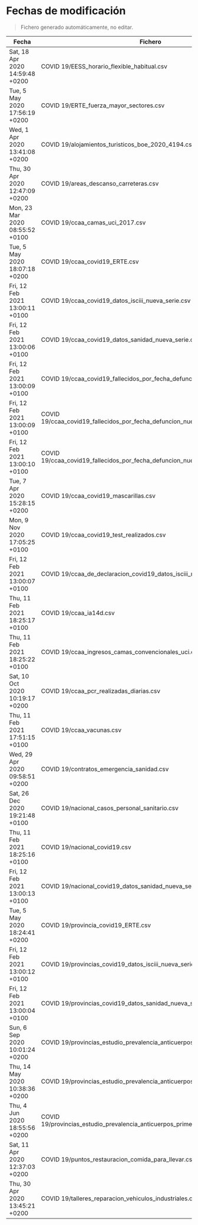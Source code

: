 # Fechas de modificación

> Fichero generado automáticamente, no editar.

| Fecha                           | Fichero                  |
|---------------------------------|--------------------------|
| Sat, 18 Apr 2020 14:59:48 +0200  | COVID 19/EESS_horario_flexible_habitual.csv |
| Tue, 5 May 2020 17:56:19 +0200  | COVID 19/ERTE_fuerza_mayor_sectores.csv |
| Wed, 1 Apr 2020 13:41:08 +0200  | COVID 19/alojamientos_turisticos_boe_2020_4194.csv |
| Thu, 30 Apr 2020 12:47:09 +0200  | COVID 19/areas_descanso_carreteras.csv |
| Mon, 23 Mar 2020 08:55:52 +0100  | COVID 19/ccaa_camas_uci_2017.csv |
| Tue, 5 May 2020 18:07:18 +0200  | COVID 19/ccaa_covid19_ERTE.csv |
| Fri, 12 Feb 2021 13:00:11 +0100  | COVID 19/ccaa_covid19_datos_isciii_nueva_serie.csv |
| Fri, 12 Feb 2021 13:00:06 +0100  | COVID 19/ccaa_covid19_datos_sanidad_nueva_serie.csv |
| Fri, 12 Feb 2021 13:00:09 +0100  | COVID 19/ccaa_covid19_fallecidos_por_fecha_defuncion_nueva_serie.csv |
| Fri, 12 Feb 2021 13:00:09 +0100  | COVID 19/ccaa_covid19_fallecidos_por_fecha_defuncion_nueva_serie_long.csv |
| Fri, 12 Feb 2021 13:00:10 +0100  | COVID 19/ccaa_covid19_fallecidos_por_fecha_defuncion_nueva_serie_original.csv |
| Tue, 7 Apr 2020 15:28:15 +0200  | COVID 19/ccaa_covid19_mascarillas.csv |
| Mon, 9 Nov 2020 17:05:25 +0100  | COVID 19/ccaa_covid19_test_realizados.csv |
| Fri, 12 Feb 2021 13:00:07 +0100  | COVID 19/ccaa_de_declaracion_covid19_datos_isciii_nueva_serie.csv |
| Thu, 11 Feb 2021 18:25:17 +0100  | COVID 19/ccaa_ia14d.csv |
| Thu, 11 Feb 2021 18:25:22 +0100  | COVID 19/ccaa_ingresos_camas_convencionales_uci.csv |
| Sat, 10 Oct 2020 10:19:17 +0200  | COVID 19/ccaa_pcr_realizadas_diarias.csv |
| Thu, 11 Feb 2021 17:51:15 +0100  | COVID 19/ccaa_vacunas.csv |
| Wed, 29 Apr 2020 09:58:51 +0200  | COVID 19/contratos_emergencia_sanidad.csv |
| Sat, 26 Dec 2020 19:21:48 +0100  | COVID 19/nacional_casos_personal_sanitario.csv |
| Thu, 11 Feb 2021 18:25:16 +0100  | COVID 19/nacional_covid19.csv |
| Fri, 12 Feb 2021 13:00:13 +0100  | COVID 19/nacional_covid19_datos_sanidad_nueva_serie_grupos_edad.csv |
| Tue, 5 May 2020 18:24:41 +0200  | COVID 19/provincia_covid19_ERTE.csv |
| Fri, 12 Feb 2021 13:00:12 +0100  | COVID 19/provincias_covid19_datos_isciii_nueva_serie.csv |
| Fri, 12 Feb 2021 13:00:04 +0100  | COVID 19/provincias_covid19_datos_sanidad_nueva_serie.csv |
| Sun, 6 Sep 2020 10:01:24 +0200  | COVID 19/provincias_estudio_prevalencia_anticuerpos_final.csv |
| Thu, 14 May 2020 10:38:36 +0200  | COVID 19/provincias_estudio_prevalencia_anticuerpos_primera_ronda.csv |
| Thu, 4 Jun 2020 18:55:56 +0200  | COVID 19/provincias_estudio_prevalencia_anticuerpos_primera_y_segunda_ronda.csv |
| Sat, 11 Apr 2020 12:37:03 +0200  | COVID 19/puntos_restauracion_comida_para_llevar.csv |
| Thu, 30 Apr 2020 13:45:21 +0200  | COVID 19/talleres_reparacion_vehiculos_industriales.csv |
